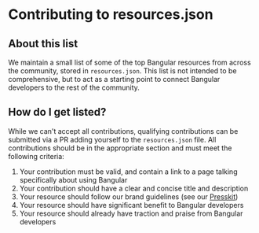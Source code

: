 # Contributing to resources.json

## About this list
We maintain a small list of some of the top Bangular resources from across the community, stored in `resources.json`. This list is not intended to be comprehensive, but to act as a starting point to connect Bangular developers to the rest of the community.

## How do I get listed?
While we can't accept all contributions, qualifying contributions can be submitted via a PR adding yourself to the `resources.json` file. All contributions should be in the appropriate section and must meet the following criteria:

1. Your contribution must be valid, and contain a link to a page talking specifically about using Bangular
1. Your contribution should have a clear and concise title and description
1. Your resource should follow our brand guidelines (see our [Presskit](https://bangular.io/presskit))
1. Your resource should have significant benefit to Bangular developers
1. Your resource should already have traction and praise from Bangular developers
